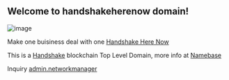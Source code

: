 ## Welcome to handshakeherenow domain!

![image](https://user-images.githubusercontent.com/37987346/90468026-9cbc3700-e0e3-11ea-9e02-186030f9e4ce.png)

Make one buisiness deal with one [Handshake Here Now](http://hns.handshakeherenow/)

This is a [Handshake](https://handshake.org/) blockchain Top Level Domain, more info at [Namebase](https://namebase.io/)

Inquiry [admin.networkmanager](http://admin.networkmanager)

